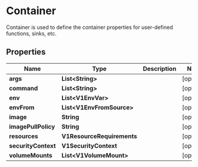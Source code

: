 

# Container

Container is used to define the container properties for user-defined functions, sinks, etc.

## Properties

Name | Type | Description | Notes
------------ | ------------- | ------------- | -------------
**args** | **List&lt;String&gt;** |  |  [optional]
**command** | **List&lt;String&gt;** |  |  [optional]
**env** | **List&lt;V1EnvVar&gt;** |  |  [optional]
**envFrom** | **List&lt;V1EnvFromSource&gt;** |  |  [optional]
**image** | **String** |  |  [optional]
**imagePullPolicy** | **String** |  |  [optional]
**resources** | **V1ResourceRequirements** |  |  [optional]
**securityContext** | **V1SecurityContext** |  |  [optional]
**volumeMounts** | **List&lt;V1VolumeMount&gt;** |  |  [optional]



